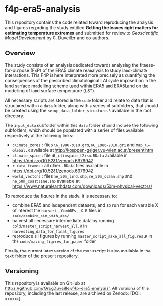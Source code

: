 # f4p-era5-analysis

This repository contains the code related toward reproducing the analysis and figures regarding the study entitled **Getting the leaves right matters for estimating temperature extremes** and submitted for review to _Geoscientific Model Development_ by G. Duveiller and co-authors. 

## Overview

The study consists of an analysis dedicated towards analysing the fitness-for-purpose (F4P) of the ERA5 climate reanalysis to study land-climate interactions. This F4P is here interpreted more precisely as quantifying the consequences of the prescribed climatological LAI cycle imposed on in the land surface modelling scheme used within ERA5 and ERA5Land on the modelling of land surface temperature (LST). 

All necessary scripts are stored in the `code` folder and relate to data that is structured within a `data` folder, along with a series of subfolders, that should be created using the `setup_data_folder_structure.R` available in the root directory. 

The `input_data` subfolder within this `data` folder should include the following subfolders, which should be populated with a series of files available respectively at the following links:

- `climate_zones` : files `KG_1986-2010.grd`, `KG_1986-2010.gri` and `Map_KG-Global.R` available at http://koeppen-geiger.vu-wien.ac.at/present.htm
- `climate_space` : file `df_climspace_t2xsm.RData` available in https://doi.org/10.5281/zenodo.6976942
- `r_data_frames` : all other `.RData` files available in https://doi.org/10.5281/zenodo.6976942
- `world_vectors` : files `ne_50m_land.shp`, `ne_50m_ocean.shp` and `ne_50m_coastline.shp` available at https://www.naturalearthdata.com/downloads/50m-physical-vectors/

To reproduce the figures in the study, it is necessary to:
- combine ERA5 and independent datasets, and so run for each variable X of interest the `harvest__CombDFs__X.R` files in `code/combine_sim_with_obs/`
- harvest all necessary intermediate data by running `cold/master_script_harvest_all.R` in `harvesting_data_for_final_figures`
- reproduce all figures by running `master_script_make_all_figures.R` in the `code/making_figures_for_paper` folder

Finally, the current latex version of the manuscript is also available in the `text` folder of the present repository.

## Versioning
This repository is available on GitHub at https://github.com/GregDuveiller/f4p-era5-analysis/. All versions of this repository, including the last release, are archived on Zenodo: [DOI: xxxxxx].

